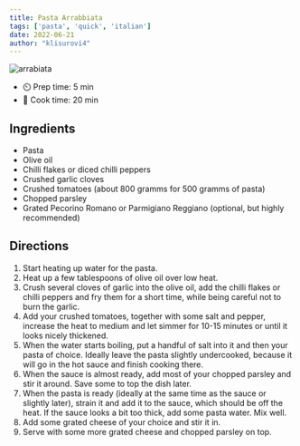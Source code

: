 ```yaml
---
title: Pasta Arrabbiata
tags: ['pasta', 'quick', 'italian']
date: 2022-06-21
author: "klisurovi4"
---
```


![arrabiata](/pix/pasta-arrabbiata.webp)

- ⏲️ Prep time: 5 min
- 🍳 Cook time: 20 min

## Ingredients

- Pasta
- Olive oil
- Chilli flakes or diced chilli peppers
- Crushed garlic cloves
- Crushed tomatoes (about 800 gramms for 500 gramms of pasta)
- Chopped parsley
- Grated Pecorino Romano or Parmigiano Reggiano (optional, but highly recommended)

## Directions

1. Start heating up water for the pasta.
2. Heat up a few tablespoons of olive oil over low heat.
3. Crush several cloves of garlic into the olive oil, add the chilli flakes or chilli peppers and fry them for a short
   time, while being careful not to burn the garlic.
4. Add your crushed tomatoes, together with some salt and pepper, increase the heat to medium and let simmer for 10-15
   minutes or until it looks nicely thickened.
5. When the water starts boiling, put a handful of salt into it and then your pasta of choice. Ideally leave the pasta
   slightly undercooked, because it will go in the hot sauce and finish cooking there.
6. When the sauce is almost ready, add most of your chopped parsley and stir it around. Save some to top the dish later.
7. When the pasta is ready (ideally at the same time as the sauce or slightly later), strain it and add it to the sauce,
   which should be off the heat. If the sauce looks a bit too thick, add some pasta water. Mix well.
8. Add some grated cheese of your choice and stir it in.
9. Serve with some more grated cheese and chopped parsley on top.
